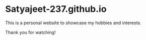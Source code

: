 # Satyajeet-237.github.io

This is a personal website to showcase my hobbies and interests.

Thank you for watching!
